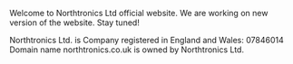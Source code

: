 Welcome to Northtronics Ltd official website.
We are working on new version of the website. Stay tuned!

Northtronics Ltd. is Company registered in England and Wales: 07846014
Domain name northtronics.co.uk is owned by Northtronics Ltd.
